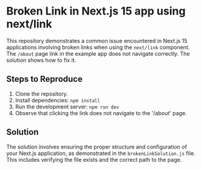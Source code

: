 # Broken Link in Next.js 15 app using next/link

This repository demonstrates a common issue encountered in Next.js 15 applications involving broken links when using the `next/link` component. The `/about` page link in the example app does not navigate correctly.  The solution shows how to fix it.

## Steps to Reproduce

1. Clone the repository.
2. Install dependencies: `npm install`
3. Run the development server: `npm run dev`
4. Observe that clicking the link does not navigate to the '/about' page.

## Solution

The solution involves ensuring the proper structure and configuration of your Next.js application, as demonstrated in the `brokenLinkSolution.js` file.  This includes verifying the file exists and the correct path to the page.